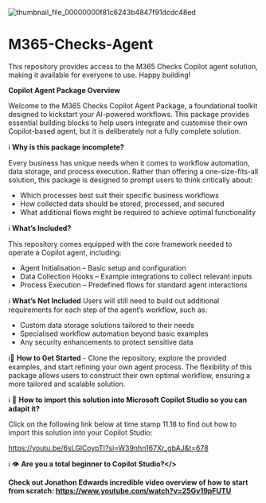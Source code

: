 ![thumbnail_file_00000000f81c6243b4847f91dcdc48ed](https://github.com/user-attachments/assets/dd5728fd-e641-48a6-aec1-be0b2bd32c30)

# M365-Checks-Agent
This repository provides access to the M365 Checks Copilot agent solution, making it available for everyone to use. Happy building!

<b>Copilot Agent Package Overview</b>

Welcome to the M365 Checks Copilot Agent Package, a foundational toolkit designed to kickstart your AI-powered workflows. This package provides essential building blocks to help users integrate and customise their own Copilot-based agent, but it is deliberately not a fully complete solution.

ℹ️ <b>Why is this package incomplete?</b>

Every business has unique needs when it comes to workflow automation, data storage, and process execution. Rather than offering a one-size-fits-all solution, this package is designed to prompt users to think critically about:
- Which processes best suit their specific business workflows
- How collected data should be stored, processed, and secured
- What additional flows might be required to achieve optimal functionality

ℹ️ <b>What’s Included?</b>

This repository comes equipped with the core framework needed to operate a Copilot agent, including:
- Agent Initialisation – Basic setup and configuration
- Data Collection Hooks – Example integrations to collect relevant inputs
- Process Execution – Predefined flows for standard agent interactions

ℹ️ <b>What’s Not Included</b>
Users will still need to build out additional requirements for each step of the agent’s workflow, such as:
- Custom data storage solutions tailored to their needs
- Specialised workflow automation beyond basic examples
- Any security enhancements to protect sensitive data
  
ℹ️🔧 <b>How to Get Started</b> - 
Clone the repository, explore the provided examples, and start refining your own agent process. The flexibility of this package allows users to construct their own optimal workflow, ensuring a more tailored and scalable solution. 

ℹ️ 🔧 <b>How to import this solution into Microsoft Copilot Studio so you can adapit it? </b>

Click on the following link below at time stamp 11.18 to find out how to import this solution into your Copilot Studio: 

https://youtu.be/6sLGlCoypTI?si=W39nhn167Xr_gbAJ&t=678

ℹ️ 👁️ <b>Are you a total beginner to Copilot Studio?</>

Check out Jonathon Edwards incredible video overview of how to start from scratch:   https://www.youtube.com/watch?v=25Gv19pFUTU
